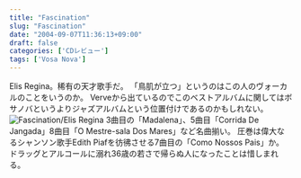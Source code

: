 ```yaml
---
title: "Fascination"
slug: "Fascination"
date: "2004-09-07T11:36:13+09:00"
draft: false
categories: ['CDレビュー']
tags: ['Vosa Nova']
---
```


Elis Regina。稀有の天才歌手だ。 「鳥肌が立つ」というのはこの人のヴォーカルのことをいうのか。 Verveから出ているのでこのベストアルバムに関してはボサノバというよりジャズアルバムという位置付けであるのかもしれない。 ![Fascination/Elis Regina](/wp-content/archives/20040907.jpg) 3曲目の「Madalena」、5曲目「Corrida De Jangada」8曲目「O Mestre-sala Dos Mares」など名曲揃い。 圧巻は偉大なるシャンソン歌手Edith Piafを彷彿させる7曲目の「Como Nossos Pais」か。 ドラッグとアルコールに溺れ36歳の若さで帰らぬ人になったことは惜しまれる。